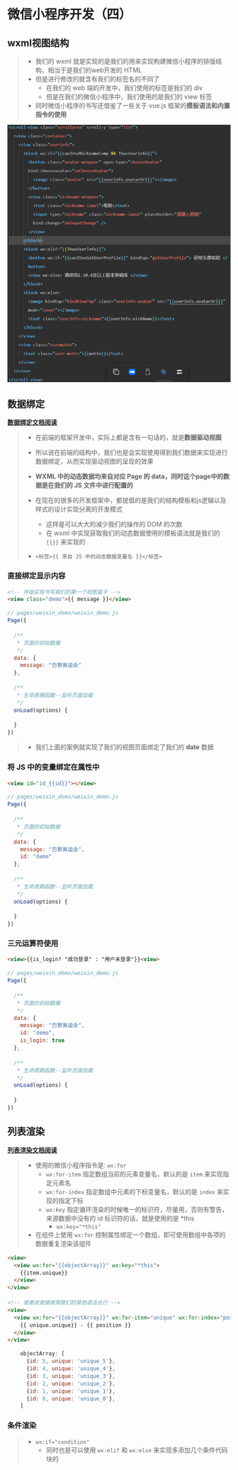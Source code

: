# 微信小程序开发（四）

## wxml视图结构

> * 我们的 wxml 就是实现的是我们的用来实现构建微信小程序的排版结构，相当于是我们的web开发的 HTML
> * 但是进行修改的就含有我们的标签名的不同了
>   * 在我们的 web 端的开发中，我们使用的标签是我们的 div
>   * 但是在我们的微信小程序中，我们使用的是我们的 view 标签
> * 同时微信小程序的书写还借鉴了一些关于 vue.js 框架的**模板语法和内置指令的使用**

![weixin_14](../images/weixin_14.png)



## 数据绑定

**[数据绑定文档阅读](https://developers.weixin.qq.com/miniprogram/dev/reference/wxml/)**

> * 在前端的框架开发中，实际上都是含有一句话的，就是**数据驱动视图**
>
> * 所以说在前端的结构中，我们也是会实现使用得到我们数据来实现进行数据绑定，从而实现驱动视图的呈现的效果
> * **WXML 中的动态数据均来自对应 Page 的 data，同时这个page中的数据是在我们的 JS 文件中进行配置的**
> * 在现在的很多的开发框架中，都提倡的是我们的结构模板和js逻辑以及样式的设计实现分离的开发模式
>   * 这样是可以大大的减少我们的操作的 DOM 的次数
>   * 在 wxml 中实现获取我们的动态数据使用的模板语法就是我们的 `{{}}` 来实现的
> * `<标签>{{ 来自 JS 中的动态数据变量名 }}</标签>`

### 直接绑定显示内容

```html
<!-- 开始实现书写我们的第一个视图盒子 -->
<view class="demo">{{ message }}</view>
```

```javascript
// pages/weixin_demo/weixin_demo.js
Page({

  /**
   * 页面的初始数据
   */
  data: {
    message: "巴黎奥运会"
  },

  /**
   * 生命周期函数--监听页面加载
   */
  onLoad(options) {

  }
})    
```

> * 我们上面的案例就实现了我们的视图页面绑定了我们的 **date** 数据



### 将 JS 中的变量绑定在属性中

```html
<view id="id_{{id}}"></view>
```

```javascript
// pages/weixin_demo/weixin_demo.js
Page({

  /**
   * 页面的初始数据
   */
  data: {
    message: "巴黎奥运会",
    id: "demo"
  },

  /**
   * 生命周期函数--监听页面加载
   */
  onLoad(options) {

  }
})    
```



### 三元运算符使用

```html
<view>{{is_login? "成功登录" : "用户未登录"}}<view>
```

```javascript
// pages/weixin_demo/weixin_demo.js
Page({

  /**
   * 页面的初始数据
   */
  data: {
    message: "巴黎奥运会",
    id: "demo",
    is_login: true
  },

  /**
   * 生命周期函数--监听页面加载
   */
  onLoad(options) {

  }
})    
```



## 列表渲染

**[列表渲染文档阅读](https://developers.weixin.qq.com/miniprogram/dev/reference/wxml/list.html)**

> * 使用的微信小程序指令是: `wx:for`
>   * `wx:for-item` 指定数组当前的元素变量名，默认的是 `item` 来实现指定元素名
>   * `wx:for-index` 指定数组中元素的下标变量名，默认的是 `index` 来实现的指定下标
>   * `wx:key` 指定循环渲染的时候唯一的标识符，尽量用，否则有警告，来源数据中没有的 id 标识符的话，就是使用的是 *this
>     * `wx:key="*this"`
> * 在组件上使用 `wx:for` 控制属性绑定一个数组，即可使用数组中各项的数据重复渲染该组件

```html
<view>
  <view wx:for="{{objectArray}}" wx:key="*this">
    {{item.unique}}
  </view>
</view>

<!-- 或者说直接使用我们的其他语法也行 -->
<view>
  <view wx:for="{{objectArray}}" wx:for-item="unique" wx:for-index="position" wx:key="*this">
  	{{ unique.unique}} - {{ position }}
  </view>
</view>
```

```javascript
	objectArray: [
      {id: 5, unique: 'unique_5'},
      {id: 4, unique: 'unique_4'},
      {id: 3, unique: 'unique_3'},
      {id: 2, unique: 'unique_2'},
      {id: 1, unique: 'unique_1'},
      {id: 0, unique: 'unique_0'},
    ]
```



### 条件渲染

> * `wx:if="condition"`
>   * 同时也是可以使用 `wx:elif` 和 `wx:else` 来实现多添加几个条件代码块的